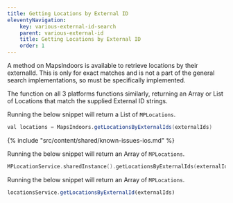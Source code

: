 ```yaml
---
title: Getting Locations by External ID
eleventyNavigation:
    key: various-external-id-search
    parent: various-external-id
    title: Getting Locations by External ID
    order: 1
---
```


A method on MapsIndoors is available to retrieve locations by their externalId. This is only for exact matches and is not a part of the general search implementations, so must be specifically implemented.

The function on all 3 platforms functions similarly, returning an Array or List of Locations that match the supplied External ID strings.

<mi-tabs>
<mi-tab label="Android" tab-for="android"></mi-tab>
<mi-tab label="iOS" tab-for="ios"></mi-tab>
<mi-tab label="Web" tab-for="web"></mi-tab>
<mi-tab-panel id="android">

Running the below snippet will return a List of `MPLocations`.

```java
val locations = MapsIndoors.getLocationsByExternalIds(externalIds)
```

</mi-tab-panel>
<mi-tab-panel id="ios">

<!-- Known Issues -->
{% include "src/content/shared/known-issues-ios.md" %}

Running the below snippet will return an Array of `MPLocations`.

```swift
MPLocationService.sharedInstance().getLocationsByExternalIds(externalIds)
```

</mi-tab-panel>
<mi-tab-panel id="web">

Running the below snippet will return an Array of `MPLocations`.

```js
locationsService.getLocationsByExternalId(externalIds)
```

</mi-tab-panel>
</mi-tabs>
